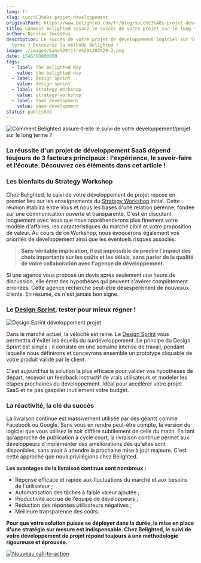 ```yaml
---
lang: fr
slug: succ%C3%A8s-projet-developpement
originalPath: https://www.belighted.com/fr/blog/succ%C3%A8s-projet-developpement
title: Comment Belighted assure le succès de votre projet sur le long terme ?
author: Nicolas Jacobeus
description: Le succès de votre projet de développement logiciel sur le long
  terme ? Découvrez la méthode Belighted !
image: ./images/Sans%20titre%20%285%29-2.png
date: 1546300800000
tags:
  - label: The Belighted Way
    value: the-belighted-way
  - label: Design Sprint
    value: design-sprint
  - label: Strategy Workshop
    value: strategy-workshop
  - label: SaaS development
    value: saas-development
status: published
---
```

![Comment Belighted assure-t-elle le suivi de votre développement/projet sur le long terme ?](/images/legacy/7wb7Js9WoiVV-Da6o7b6T.png)

### La réussite d'un projet de développement SaaS dépend toujours de 3 facteurs principaux : l'expérience, le savoir-faire et l'écoute. Découvrez ces éléments dans cet article !

### **Les bienfaits du Strategy Workshop**

Chez Belighted, le suivi de votre développement de projet repose en premier lieu sur les enseignements du [Strategy Workshop](/fr/strategy-workshop?hsCtaTracking=705bb3ef-d4d4-4bf5-a92f-edb543febb82%7C906bbf13-77ac-46b0-8b2c-e6ac05415670) initial. Cette réunion établira entre vous et nous les bases d'une relation pérenne, fondée sur une communication ouverte et transparente. C'est en discutant longuement avec vous que nous appréhenderons plus finement votre modèle d'affaires, les caractéristiques du marché ciblé et votre proposition de valeur. Au cours de ce Workshop, nous évoquerons également vos priorités de développement ainsi que les éventuels risques associés. 

> **Sans véritable implication, il est impossible de prédire l'impact des choix importants sur les coûts et les délais**, **sans parler de la qualité de votre collaboration avec l'agence de développement.**

Si une agence vous propose un devis après seulement une heure de discussion, elle émet des hypothèses qui peuvent s'avérer complètement erronées. Cette agence recherche peut-être désespérément de nouveaux clients. En résumé, ce n'est jamais bon signe.

### **Le [Design Sprint](/fr/design-sprint), tester pour mieux régner !**

![Design Sprint développement projet](/images/legacy/2nLqw6BNkiqS0jG-3DU3y.png)

Dans le marché actuel, la vélocité est reine. Le [Design Sprint](/fr/design-sprint?hsCtaTracking=d01ceabb-c371-43d7-8dd1-98961cc0e7d6%7C3ec00ba2-92cf-4c30-8290-d7171c6d55f7) vous permettra d'éviter les écueils du surdéveloppement. Le principe du Design Sprint est simple : il consiste en une semaine intense de travail, pendant laquelle nous définirons et concevrons ensemble un prototype cliquable de votre produit validé par le client.

C'est aujourd'hui la solution la plus efficace pour valider vos hypothèses de départ, recevoir un feedback instructif de vrais utilisateurs et modeler les étapes prochaines du développement. Idéal pour accélérer votre projet SaaS et ne pas gaspiller inutilement votre budget. 

### **La réactivité, la clé du succès**

La livraison continue est massivement utilisée par des géants comme Facebook ou Google. Sans vous en rendre peut-être compte, la version du logiciel que vous utilisez le soir diffère subtilement de celle du matin. En tant qu'approche de publication à cycle court, la livraison continue permet aux développeurs d'implémenter des améliorations dès qu'elles sont disponibles, sans avoir à attendre la prochaine mise à jour majeure. C'est cette approche que nous privilégions chez Belighted.

**Les avantages de la livraison continue sont nombreux :**

*   Réponse efficace et rapide aux fluctuations du marché et aux besoins de l'utilisateur ;
*   Automatisation des tâches à faible valeur ajoutée ;
*   Productivité accrue de l'équipe de développeurs ;
*   Réduction des réponses utilisateurs négatives ;
*   Meilleure transparence des coûts.

**Pour que votre solution puisse se déployer dans la durée, la mise en place d'une stratégie sur mesure est indispensable. Chez Belighted, le suivi de votre développement de projet répond toujours à une méthodologie rigoureuse et éprouvée.**

[![Nouveau call-to-action](https://no-cache.hubspot.com/cta/default/1684659/efa19144-ba00-4802-bd26-7c27dbad25ab.png)](https://cta-redirect.hubspot.com/cta/redirect/1684659/efa19144-ba00-4802-bd26-7c27dbad25ab)